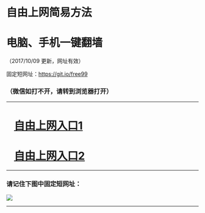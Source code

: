 ﻿# 自由上网简易方法

# 电脑、手机一键翻墙

（2017/10/09 更新，网址有效）

固定短网址：https://git.io/free99

### （微信如打不开，请转到浏览器打开）


***





# &nbsp;&nbsp; <a href="http://ft188086370.fwq-tz-1001.info/fwqtz01.html?t=100900118118 " target="_blank">自由上网入口1</a>
# &nbsp;&nbsp; <a href="http://ft3203219850.fwq-tz-1002.info/fwqtz02.html?t=100900112809 " target="_blank">自由上网入口2</a>
***

### 请记住下图中固定短网址：

<img src="https://s3-us-west-2.amazonaws.com/fwq-1001/yjfq-20170905okok.png" /> 


***

